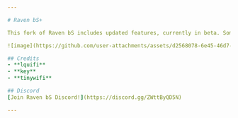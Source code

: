 ```yaml
---

# Raven bS+

This fork of Raven bS includes updated features, currently in beta. Some of these features are autoblock and 7-tick lowhop. 

![image](https://github.com/user-attachments/assets/d2568078-6e45-46d7-8480-9f5d5eb6bc23)

## Credits
- **lquifi** 
- **key**
- **tinywifi**

## Discord
[Join Raven bS Discord!](https://discord.gg/ZWttByQD5N) 

--- 
```

